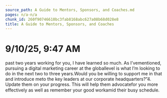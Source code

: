 ```yaml
---
source_path: A Guide to Mentors, Sponsors, and Coaches.md
pages: n/a-n/a
chunk_id: 260f90746610bc3fab8168abc627a08b68d028e8
title: A Guide to Mentors, Sponsors, and Coaches
---
```

# 9/10/25, 9:47 AM

past two years working for you, I have learned so much. As I’vementioned, pursuing a digital marketing career at the globallevel is what I’m looking to do in the next two to three years.Would you be willing to support me in that and introduce meto the key leaders at our corporate headquarters?”4. Update them on your progress. This will help them advocatefor you more eﬀectively as well as remember your good workamid their busy schedule.
